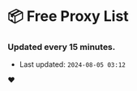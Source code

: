 # :package: Free Proxy List
### Updated every 15 minutes.

- Last updated: `2024-08-05 03:12`

:heart:
